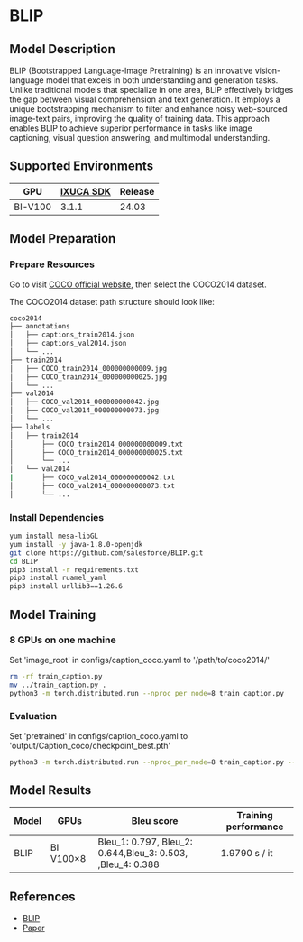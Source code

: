 # BLIP

## Model Description

BLIP (Bootstrapped Language-Image Pretraining) is an innovative vision-language model that excels in both understanding
and generation tasks. Unlike traditional models that specialize in one area, BLIP effectively bridges the gap between
visual comprehension and text generation. It employs a unique bootstrapping mechanism to filter and enhance noisy
web-sourced image-text pairs, improving the quality of training data. This approach enables BLIP to achieve superior
performance in tasks like image captioning, visual question answering, and multimodal understanding.

## Supported Environments

| GPU    | [IXUCA SDK](https://gitee.com/deep-spark/deepspark#%E5%A4%A9%E6%95%B0%E6%99%BA%E7%AE%97%E8%BD%AF%E4%BB%B6%E6%A0%88-ixuca) | Release |
|--------|-----------|---------|
| BI-V100 | 3.1.1     |  24.03  |

## Model Preparation

### Prepare Resources

Go to visit [COCO official website](https://cocodataset.org/#download), then select the COCO2014 dataset.

The COCO2014 dataset path structure should look like:

```sh
coco2014
├── annotations
│   ├── captions_train2014.json
│   ├── captions_val2014.json
│   └── ...
├── train2014
│   ├── COCO_train2014_000000000009.jpg
│   ├── COCO_train2014_000000000025.jpg
│   └── ...
├── val2014
│   ├── COCO_val2014_000000000042.jpg
│   ├── COCO_val2014_000000000073.jpg
│   └── ...
├── labels
│   ├── train2014
│       ├── COCO_train2014_000000000009.txt
│       ├── COCO_train2014_000000000025.txt
│       └── ... 
│   └── val2014
|       ├── COCO_val2014_000000000042.txt
│       ├── COCO_val2014_000000000073.txt
│       └── ... 
```

### Install Dependencies

```sh
yum install mesa-libGL
yum install -y java-1.8.0-openjdk
git clone https://github.com/salesforce/BLIP.git
cd BLIP
pip3 install -r requirements.txt
pip3 install ruamel_yaml
pip3 install urllib3==1.26.6
```

## Model Training

### 8 GPUs on one machine

Set 'image_root' in configs/caption_coco.yaml to '/path/to/coco2014/'

```sh
rm -rf train_caption.py
mv ../train_caption.py .
python3 -m torch.distributed.run --nproc_per_node=8 train_caption.py 
```

### Evaluation

Set 'pretrained' in configs/caption_coco.yaml to 'output/Caption_coco/checkpoint_best.pth'

```sh
python3 -m torch.distributed.run --nproc_per_node=8 train_caption.py --evaluate
```

## Model Results

| Model | GPUs      | Bleu score                                                 | Training performance |
|-------|-----------|------------------------------------------------------------|----------------------|
| BLIP  | BI V100×8 | Bleu_1: 0.797, Bleu_2: 0.644,Bleu_3: 0.503, ,Bleu_4: 0.388 | 1.9790 s / it        |

## References

- [BLIP](https://github.com/salesforce/BLIP)
- [Paper](https://proceedings.mlr.press/v162/li22n/li22n.pdf)
